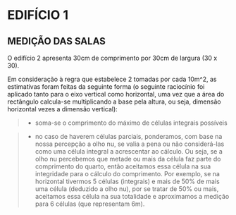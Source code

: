 # EDIFÍCIO 1

## MEDIÇÃO DAS SALAS

O edifício 2 apresenta 30cm de comprimento por 30cm de largura (30 x 30).

Em consideração à regra que estabelece 2 tomadas por cada 10m^2, as estimativas foram feitas da seguinte forma (o seguinte raciocínio foi aplicado tanto para o eixo vertical como horizontal, uma vez que a área do rectângulo calcula-se multiplicando a base pela altura, ou seja, dimensão horizontal vezes a dimensão vertical):
> -  soma-se o comprimento do máximo de células integrais possíveis

> - no caso de haverem células parciais, ponderamos, com base na nossa percepção a olho nu, se valia a pena ou não considerá-las como uma célula integral a acrescentar ao cálculo. Ou seja, se a olho nu percebemos que metade ou mais da célula faz parte do comprimento do quarto, então aceitamos essa célula na sua integridade para o cálculo do comprimento. Por exemplo, se na horizontal tivermos 5 células (integrais) e mais de 50% de mais uma célula (deduzido a olho nu), por se tratar de 50% ou mais, aceitamos essa célula na sua totalidade e aproximamos a medição para 6 células (que representam 6m).


